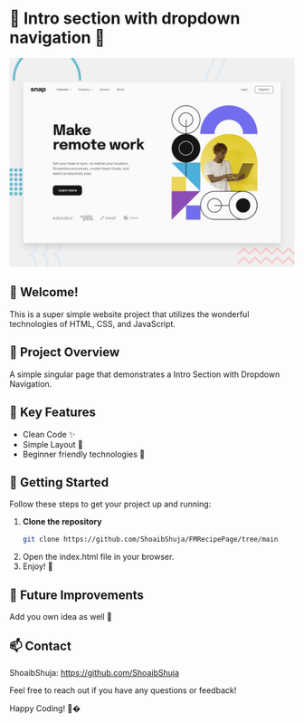 # 🌈 Intro section with dropdown navigation 🌈

![Design preview for the Intro section with dropdown navigation coding challenge](./design/desktop-preview.jpg)

## 👋 Welcome! 

This is a super simple website project that utilizes the wonderful technologies of HTML, CSS, and JavaScript. 

## 🌟 Project Overview

A simple singular page that demonstrates a Intro Section with Dropdown Navigation.

## 🔑 Key Features

- Clean Code ✨
- Simple Layout 🚀
- Beginner friendly technologies 🎉

## 🚀 Getting Started

Follow these steps to get your project up and running:

1. **Clone the repository**
   ```bash
   git clone https://github.com/ShoaibShuja/FMRecipePage/tree/main
2. Open the index.html file in your browser.
3. Enjoy! 🎊

## 📅 Future Improvements

Add you own idea as well 🌱

## 📫 Contact

ShoaibShuja: https://github.com/ShoaibShuja

Feel free to reach out if you have any questions or feedback!

Happy Coding! 🤗�
